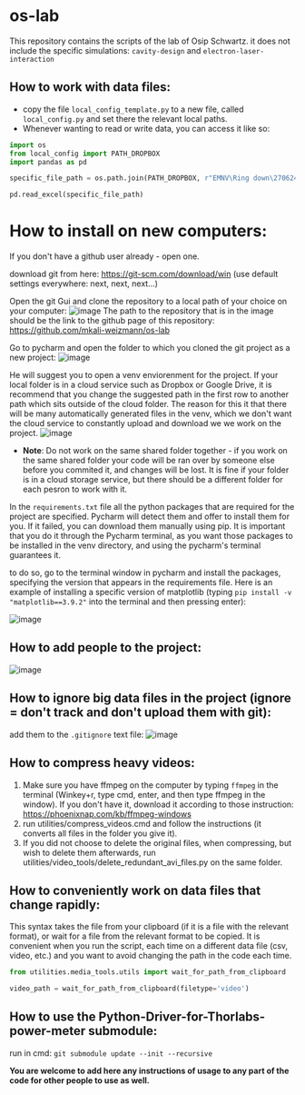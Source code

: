 # os-lab
This repository contains the scripts of the lab of Osip Schwartz.
it does not include the specific simulations: ```cavity-design``` and ```electron-laser-interaction```

## How to work with data files:
* copy the file ```local_config_template.py``` to a new file, called ```local_config.py``` and set there the relevant local paths.
* Whenever wanting to read or write data, you can access it like so:

```python
import os
from local_config import PATH_DROPBOX
import pandas as pd

specific_file_path = os.path.join(PATH_DROPBOX, r"EMNV\Ring down\270624\ring_down_curve_parameters.xlsx")

pd.read_excel(specific_file_path)
```

# How to install on new computers:
If you don't have a github user already - open one.

download git from here: https://git-scm.com/download/win  (use default settings everywhere: next, next, next...)

Open the git Gui and clone the repository to a local path of your choice on your computer:
![image](https://github.com/user-attachments/assets/e4208795-88a5-402f-a09e-1adda10f5aac)
The path to the repository that is in the image should be the link to the github page of this repository: https://github.com/mkali-weizmann/os-lab

Go to pycharm and open the folder to which you cloned the git project as a new project:
![image](https://github.com/user-attachments/assets/a5bf101b-432a-4f65-8457-9230f352da71)

He will suggest you to open a venv enviorenment for the project. If your local folder is in a cloud service such as Dropbox or Google Drive, it is recommend that you change the suggested path in the first row to another path which sits outside of the cloud folder. The reason for this it that there will be many automatically generated files in the venv, which we don't want the cloud service to constantly upload and download we we work on the project.
![image](https://github.com/user-attachments/assets/9ef86347-4249-49fe-9d89-4387e4080bb8)

* **Note**: Do not work on the same shared folder together - if you work on the same shared folder your code will be ran over by someone else before you commited it, and changes will be lost. It is fine if your folder is in a cloud storage service, but there should be a different folder for each pesron to work with it.

In the ```requirements.txt``` file all the python packages that are required for the project are specified. Pycharm will detect them and offer to install them for you. If it failed, you can download them manually using pip. It is important that you do it through the Pycharm terminal, as you want those packages to be installed in the venv directory, and using the pycharm's terminal guarantees it.

to do so, go to the terminal window in pycharm and install the packages, specifying the version that appears in the requirements file.
Here is an example of installing a specific version of matplotlib (typing ```pip install -v "matplotlib==3.9.2"``` into the terminal and then pressing enter):

![image](https://github.com/user-attachments/assets/1812c0ef-f737-472b-8eec-54a3bddaa6e7)

## How to add people to the project:
![image](https://github.com/user-attachments/assets/b39eb518-70e0-4e77-af6e-ca12223bfd2c)

## How to ignore big data files in the project (ignore = don't track and don't upload them with git):
add them to the ```.gitignore``` text file:
![image](https://github.com/user-attachments/assets/22f727dc-4804-4ad9-ba1e-fcb172bfaaf5)

## How to compress heavy videos:
1. Make sure you have ffmpeg on the computer by typing ```ffmpeg``` in the terminal (Winkey+r, type cmd, enter, and then type ffmpeg in the window).
If you don't have it, download it according to those instruction: https://phoenixnap.com/kb/ffmpeg-windows
2. run utilities/compress_videos.cmd and follow the instructions (it converts all files in the folder you give it).
3. If you did not choose to delete the original files, when compressing, but wish to delete them afterwards, run utilities/video_tools/delete_redundant_avi_files.py on the same folder.

## How to conveniently work on data files that change rapidly:
This syntax takes the file from your clipboard (if it is a file with the relevant format), or wait for a file from the relevant format to be copied.
It is convenient when you run the script, each time on a different data file (csv, video, etc.) and you want to avoid changing the path in the code each time.

```python
from utilities.media_tools.utils import wait_for_path_from_clipboard

video_path = wait_for_path_from_clipboard(filetype='video')
```

## How to use the Python-Driver-for-Thorlabs-power-meter submodule:
run in cmd:
```git submodule update --init --recursive```

**You are welcome to add here any instructions of usage to any part of the code for other people to use as well.**